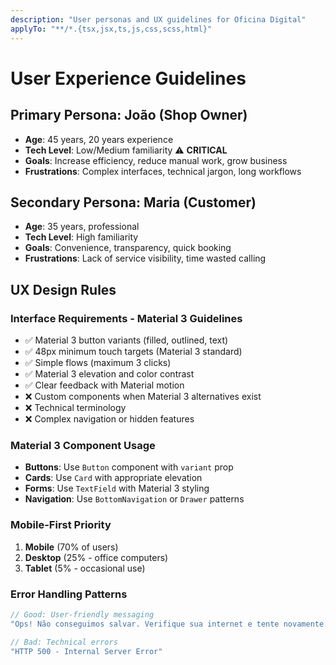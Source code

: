 ```yaml
---
description: "User personas and UX guidelines for Oficina Digital"
applyTo: "**/*.{tsx,jsx,ts,js,css,scss,html}"
---
```


# User Experience Guidelines

## Primary Persona: João (Shop Owner)
- **Age**: 45 years, 20 years experience
- **Tech Level**: Low/Medium familiarity ⚠️ **CRITICAL**
- **Goals**: Increase efficiency, reduce manual work, grow business
- **Frustrations**: Complex interfaces, technical jargon, long workflows

## Secondary Persona: Maria (Customer)
- **Age**: 35 years, professional
- **Tech Level**: High familiarity
- **Goals**: Convenience, transparency, quick booking
- **Frustrations**: Lack of service visibility, time wasted calling

## UX Design Rules

### Interface Requirements - Material 3 Guidelines
- ✅ Material 3 button variants (filled, outlined, text) 
- ✅ 48px minimum touch targets (Material 3 standard)
- ✅ Simple flows (maximum 3 clicks)
- ✅ Material 3 elevation and color contrast
- ✅ Clear feedback with Material motion
- ❌ Custom components when Material 3 alternatives exist
- ❌ Technical terminology
- ❌ Complex navigation or hidden features

### Material 3 Component Usage
- **Buttons**: Use `Button` component with `variant` prop
- **Cards**: Use `Card` with appropriate elevation
- **Forms**: Use `TextField` with Material 3 styling
- **Navigation**: Use `BottomNavigation` or `Drawer` patterns

### Mobile-First Priority
1. **Mobile** (70% of users)
2. **Desktop** (25% - office computers)
3. **Tablet** (5% - occasional use)

### Error Handling Patterns
```typescript
// Good: User-friendly messaging
"Ops! Não conseguimos salvar. Verifique sua internet e tente novamente."

// Bad: Technical errors
"HTTP 500 - Internal Server Error"
```